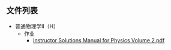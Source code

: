 

## 文件列表

- 普通物理学Ⅱ（H）
    - 作业
        - [Instructor Solutions Manual for Physics Volume 2.pdf](https%3A//github.com/QSCTech/zju-icicles/raw/master/%E6%99%AE%E9%80%9A%E7%89%A9%E7%90%86%E5%AD%A6%E2%85%A1%EF%BC%88H%EF%BC%89/%E4%BD%9C%E4%B8%9A/Instructor%20Solutions%20Manual%20for%20Physics%20Volume%202.pdf)
